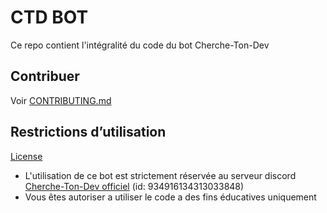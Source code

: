 # CTD BOT

Ce repo contient l'intégralité du code du bot Cherche-Ton-Dev

## Contribuer

Voir [CONTRIBUTING.md](/CONTRIBUTING.md)

## Restrictions d’utilisation

[License](./LICENSE)

-   L'utilisation de ce bot est strictement réservée au serveur discord [Cherche-Ton-Dev officiel](https://discord.gg/pd7CQ6FmzK) (id: 934916134313033848)
-   Vous êtes autoriser a utiliser le code a des fins éducatives uniquement
